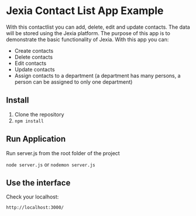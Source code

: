 # Jexia Contact List App Example
With this contactlist you can add, delete, edit and update contacts. The data will be stored using the Jexia platform. The purpose of this
app is to demonstrate the basic functionality of Jexia. With this app you can:
* Create contacts
* Delete contacts
* Edit contacts
* Update contacts
* Assign contacts to a department (a department has many persons, a person can be assigned to only one department)

## Install
1. Clone the repository
2. ```npm install```

## Run Application

Run server.js from the root folder of the project

```node server.js```
or
```nodemon server.js```

## Use the interface

Check your localhost:
```
http://localhost:3000/
```
